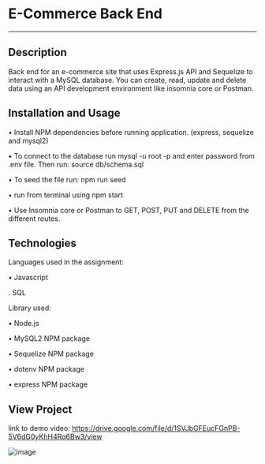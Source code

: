 # E-Commerce Back End
--------------------------------------------------

## Description

Back end for an e-commerce site that uses Express.js API and Sequelize to interact with a MySQL database. You can create, read, update and delete data using an API development environment like insomnia core or Postman. 



## Installation and Usage

• Install NPM dependencies before running application. (express, sequelize and mysql2)

• To connect to the database run mysql -u root -p and enter password from .env file. Then run: source db/schema.sql

• To seed the file run: npm run seed

• run from terminal using npm start

• Use Insomnia core or Postman to GET, POST, PUT and DELETE from the different routes.


## Technologies

Languages used in the assignment:

• Javascript

. SQL

Library used: 

• Node.js

• MySQL2 NPM package

• Sequelize NPM package

• dotenv NPM package

• express NPM package


## View Project

link to demo video:
https://drive.google.com/file/d/1SVJbGFEucFGnPB-5V6dG0yKhH4Rq6Bw3/view

![image](https://user-images.githubusercontent.com/78286026/119789317-4d2e5580-bf16-11eb-869d-b8056709faa9.png)




